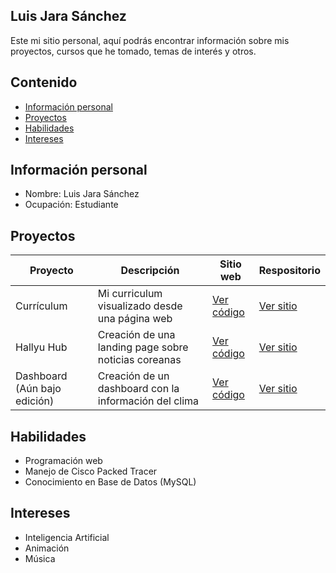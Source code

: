 ## Luis Jara Sánchez
Este mi sitio personal, aquí podrás encontrar información sobre mis proyectos, cursos que he tomado, temas de interés y otros.

## Contenido
* [Información personal](#información-personal)
* [Proyectos](#proyectos)
* [Habilidades](#habilidades)
* [Intereses](#intereses)

## Información personal
* Nombre: Luis Jara Sánchez
* Ocupación: Estudiante

## Proyectos
|Proyecto|Descripción|Sitio web|Respositorio|
|-|-|-|-|
|Currículum|Mi curriculum visualizado desde una página web|[Ver código](https://github.com/luisenjs/curriculum)|[Ver sitio](https://luisenjs.github.io/curriculum/)|
|Hallyu Hub|Creación de una landing page sobre noticias coreanas|[Ver código](https://github.com/luisenjs/landing)|[Ver sitio](https://luisenjs.github.io/landing/)|
|Dashboard (Aún bajo edición)|Creación de un dashboard con la información del clima|[Ver código](https://github.com/luisenjs/dashboard)|[Ver sitio](https://luisenjs.github.io/dashboard/)|

## Habilidades
* Programación web
* Manejo de Cisco Packed Tracer
* Conocimiento en Base de Datos (MySQL)

## Intereses
* Inteligencia Artificial
* Animación
* Música
